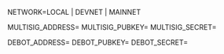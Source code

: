 NETWORK=LOCAL | DEVNET | MAINNET

MULTISIG_ADDRESS=
MULTISIG_PUBKEY=
MULTISIG_SECRET=

DEBOT_ADDRESS=
DEBOT_PUBKEY=
DEBOT_SECRET=
